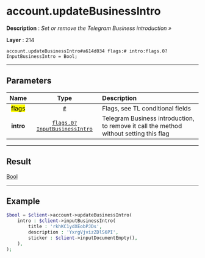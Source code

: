 # account.updateBusinessIntro

**Description** : *Set or remove the Telegram Business introduction &raquo;*

**Layer** : 214

```tl
account.updateBusinessIntro#a614d034 flags:# intro:flags.0?InputBusinessIntro = Bool;
```

---

## Parameters

| Name | Type | Description |
| :---: | :---: | :--- |
| <mark>flags</mark> | [`#`](type/#) | Flags, see TL conditional fields |
| **intro** | [`flags.0?InputBusinessIntro`](type/InputBusinessIntro) | Telegram Business introduction, to remove it call the method without setting this flag |

---

## Result

[Bool](type/Bool)

---

## Example

```php
$bool = $client->account->updateBusinessIntro(
	intro : $client->inputBusinessIntro(
		title : 'rkhKC1ydXEobPJDs',
		description : 'YxrgVjvizZDlS6PI',
		sticker : $client->inputDocumentEmpty(),
	),
);
```